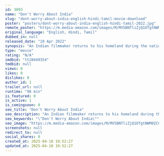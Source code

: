 ```yaml
---
id: 3093
name: "Don't Worry About India"
slug: "dont-worry-about-india-english-hindi-tamil-movie-download"
poster: "posters/dont-worry-about-india-english-hindi-tamil-2022.jpg"
remote_poster: "https://m.media-amazon.com/images/M/MV5BNTliZjQ1OTgtNWM0ZC00M2Y0LTg2MDktN2ViNWNjYmE3ZGJjXkEyXkFqcGdeQXVyNDMzNDQzNDc@._V1_SX300.jpg"
original_language: "English, Hindi, Tamil"
dubbed_in: null
released_date: "10 Apr 2022"
synopsis: "An Indian filmmaker returns to his homeland during the national elections. With voting spread over a period of six long weeks, he starts travelling the country, turning the camera towards his family."
type: "movie"
rating: "N/A"
imdbid: "tt20449354"
tmdbid: null
views: 0
likes: 0
dislikes: 0
author_id: 1
trailer_url: null
runtime: "98 min"
is_featured: 0
is_active: 1
is_comingsoon: 0
seo_title: "Don't Worry About India"
seo_description: "An Indian filmmaker returns to his homeland during the national elections. With voting spread over a period of six long weeks, he starts travelling the country, turning the camera towards his family."
seo_keywords: "\"Don't Worry About India\""
seo_image: "https://m.media-amazon.com/images/M/MV5BNTliZjQ1OTgtNWM0ZC00M2Y0LTg2MDktN2ViNWNjYmE3ZGJjXkEyXkFqcGdeQXVyNDMzNDQzNDc@._V1_SX300.jpg"
screenshots: null
redirect_to: null
social_shares: 0
created_at: 2025-04-10 19:52:27
updated_at: 2025-04-10 19:52:27
---
```


